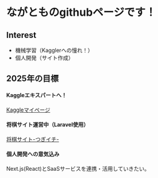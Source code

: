 # ながとものgithubページです！

## Interest
- 機械学習（Kagglerへの憧れ！）
- 個人開発（サイト作成）

## 2025年の目標  
#### Kaggleエキスパートへ！
[Kaggleマイページ](https://www.kaggle.com/ngsw75)

#### 将棋サイト運営中（Laravel使用）
[将棋サイト-つぎイチ-](https://www.tugi-ichi.com)  

#### 個人開発への意気込み
Next.js(React)とSaaSサービスを連携・活用していきたい。
